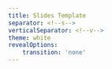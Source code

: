 ```yaml
---
title: Slides Template
separator: <!--s-->
verticalSeparator: <!--v-->
theme: white
revealOptions:
    transition: 'none'
---
```




<section data-background="flash.png" data-background-size="contain">

<!--s-->

